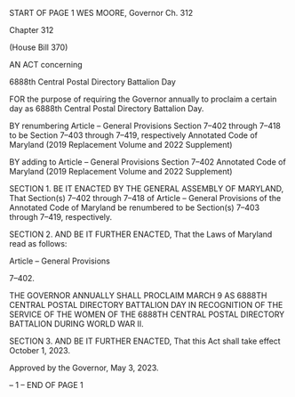 START OF PAGE 1
WES MOORE, Governor Ch. 312

Chapter 312

(House Bill 370)

AN ACT concerning

6888th Central Postal Directory Battalion Day

FOR the purpose of requiring the Governor annually to proclaim a certain day as 6888th
Central Postal Directory Battalion Day.

BY renumbering
Article – General Provisions
Section 7–402 through 7–418
to be Section 7–403 through 7–419, respectively
Annotated Code of Maryland
(2019 Replacement Volume and 2022 Supplement)

BY adding to
Article – General Provisions
Section 7–402
Annotated Code of Maryland
(2019 Replacement Volume and 2022 Supplement)

SECTION 1. BE IT ENACTED BY THE GENERAL ASSEMBLY OF MARYLAND,
That Section(s) 7–402 through 7–418 of Article – General Provisions of the Annotated Code
of Maryland be renumbered to be Section(s) 7–403 through 7–419, respectively.

SECTION 2. AND BE IT FURTHER ENACTED, That the Laws of Maryland read
as follows:

Article – General Provisions

7–402.

THE GOVERNOR ANNUALLY SHALL PROCLAIM MARCH 9 AS 6888TH CENTRAL
POSTAL DIRECTORY BATTALION DAY IN RECOGNITION OF THE SERVICE OF THE
WOMEN OF THE 6888TH CENTRAL POSTAL DIRECTORY BATTALION DURING WORLD
WAR II.

SECTION 3. AND BE IT FURTHER ENACTED, That this Act shall take effect
October 1, 2023.

Approved by the Governor, May 3, 2023.

– 1 –
END OF PAGE 1